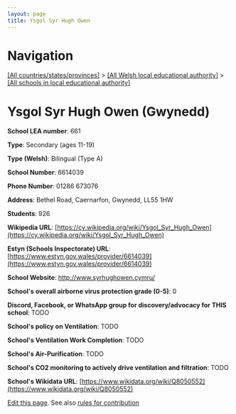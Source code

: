 ```yaml
---
layout: page
title: Ysgol Syr Hugh Owen
---
```

# Navigation

[[All countries/states/provinces]](../../..) > [[All Welsh local educational authority]](../..) > [[All schools in local educational authority]](..)

# Ysgol Syr Hugh Owen (Gwynedd)

**School LEA number**: 661

**Type**: Secondary (ages 11-19)

**Type (Welsh)**: Bilingual (Type A)

**School Number**: 6614039

**Phone Number**: 01286 673076

**Address**: Bethel Road, Caernarfon, Gwynedd, LL55 1HW

**Students**: 926

**Wikipedia URL**: [https://cy.wikipedia.org/wiki/Ysgol_Syr_Hugh_Owen](https://cy.wikipedia.org/wiki/Ysgol_Syr_Hugh_Owen)

**Estyn (Schools Inspectorate) URL**: [https://www.estyn.gov.wales/provider/6614039](https://www.estyn.gov.wales/provider/6614039)

**School Website**: http://www.syrhughowen.cymru/

**School's overall airborne virus protection grade (0-5)**: 0

**Discord, Facebook, or WhatsApp group for discovery/advocacy for THIS school**: TODO

**School's policy on Ventilation**: TODO

**School's Ventilation Work Completion**: TODO

**School's Air-Purification**: TODO

**School's CO2 monitoring to actively drive ventilation and filtration**: TODO

**School's Wikidata URL**: [https://www.wikidata.org/wiki/Q8050552](https://www.wikidata.org/wiki/Q8050552)




[Edit this page](https://github.com/ventilate-schools/Wales/edit/prif/./Gwynedd/Ysgol_Syr_Hugh_Owen.md). See also [rules for contribution](../../../contribution-rules/)